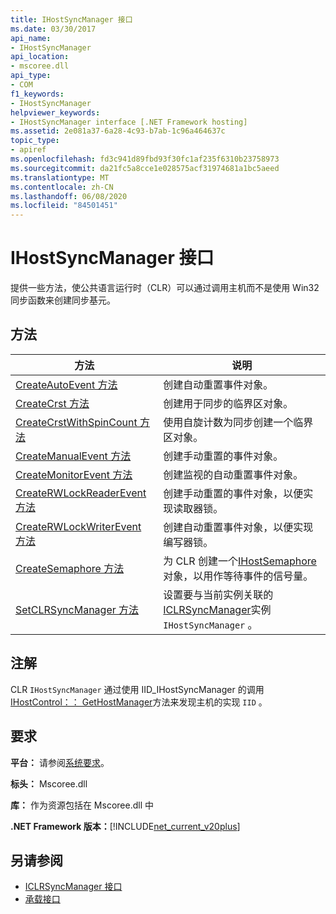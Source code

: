 ```yaml
---
title: IHostSyncManager 接口
ms.date: 03/30/2017
api_name:
- IHostSyncManager
api_location:
- mscoree.dll
api_type:
- COM
f1_keywords:
- IHostSyncManager
helpviewer_keywords:
- IHostSyncManager interface [.NET Framework hosting]
ms.assetid: 2e081a37-6a28-4c93-b7ab-1c96a464637c
topic_type:
- apiref
ms.openlocfilehash: fd3c941d89fbd93f30fc1af235f6310b23758973
ms.sourcegitcommit: da21fc5a8cce1e028575acf31974681a1bc5aeed
ms.translationtype: MT
ms.contentlocale: zh-CN
ms.lasthandoff: 06/08/2020
ms.locfileid: "84501451"
---
```

# <a name="ihostsyncmanager-interface"></a>IHostSyncManager 接口
提供一些方法，使公共语言运行时（CLR）可以通过调用主机而不是使用 Win32 同步函数来创建同步基元。  
  
## <a name="methods"></a>方法  
  
|方法|说明|  
|------------|-----------------|  
|[CreateAutoEvent 方法](ihostsyncmanager-createautoevent-method.md)|创建自动重置事件对象。|  
|[CreateCrst 方法](ihostsyncmanager-createcrst-method.md)|创建用于同步的临界区对象。|  
|[CreateCrstWithSpinCount 方法](ihostsyncmanager-createcrstwithspincount-method.md)|使用自旋计数为同步创建一个临界区对象。|  
|[CreateManualEvent 方法](ihostsyncmanager-createmanualevent-method.md)|创建手动重置的事件对象。|  
|[CreateMonitorEvent 方法](ihostsyncmanager-createmonitorevent-method.md)|创建监视的自动重置事件对象。|  
|[CreateRWLockReaderEvent 方法](ihostsyncmanager-createrwlockreaderevent-method.md)|创建手动重置的事件对象，以便实现读取器锁。|  
|[CreateRWLockWriterEvent 方法](ihostsyncmanager-createrwlockwriterevent-method.md)|创建自动重置事件对象，以便实现编写器锁。|  
|[CreateSemaphore 方法](ihostsyncmanager-createsemaphore-method.md)|为 CLR 创建一个[IHostSemaphore](ihostsemaphore-interface.md)对象，以用作等待事件的信号量。|  
|[SetCLRSyncManager 方法](ihostsyncmanager-setclrsyncmanager-method.md)|设置要与当前实例关联的[ICLRSyncManager](iclrsyncmanager-interface.md)实例 `IHostSyncManager` 。|  
  
## <a name="remarks"></a>注解  
 CLR `IHostSyncManager` 通过使用 IID_IHostSyncManager 的调用[IHostControl：： GetHostManager](ihostcontrol-gethostmanager-method.md)方法来发现主机的实现 `IID` 。  
  
## <a name="requirements"></a>要求  
 **平台：** 请参阅[系统要求](../../get-started/system-requirements.md)。  
  
 **标头：** Mscoree.dll  
  
 **库：** 作为资源包括在 Mscoree.dll 中  
  
 **.NET Framework 版本：**[!INCLUDE[net_current_v20plus](../../../../includes/net-current-v20plus-md.md)]  
  
## <a name="see-also"></a>另请参阅

- [ICLRSyncManager 接口](iclrsyncmanager-interface.md)
- [承载接口](hosting-interfaces.md)
